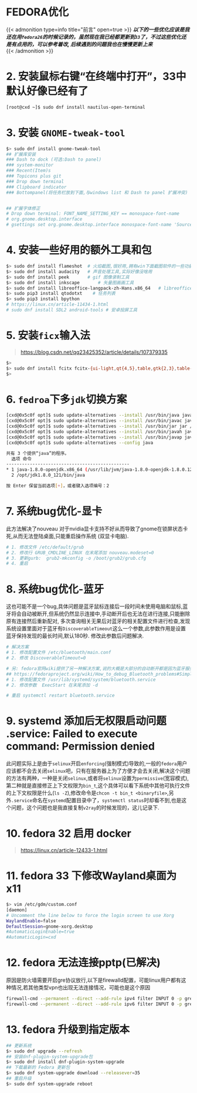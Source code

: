 # FEDORA优化


{{< admonition type=info title="前言" open=true >}}
***以下的一些优化应该是我还在用`fedora26`的时候记录的，虽然现在我已经都更新到`33`了，不过这些优化还是有点用的，可以参考着改, 后续遇到的问题我也在慢慢更新上来***   
{{< /admonition >}}

# 2. 安装鼠标右键“在终端中打开”，33中默认好像已经有了 
```bash
[root@cxd ~]$ sudo dnf install nautilus-open-terminal
```
# 3. 安装 `GNOME-tweak-tool`
```bash
$> sudo dnf install gnome-tweak-tool 
## 扩展库安装
### Dash to dock (可选:Dash to panel)
### system-monitor 
### Recent(Item)s 
### Topicons plus git  
### Drop down terminal
### Clipboard indicator 
### Bottompanel(将任务栏放到下面,与windows list 和 Dash to panel 扩展冲突)


## 扩展字体修正
# Drop down terminal: FONT_NAME_SETTING_KEY == monospace-font-name
# org.gnome.desktop.interface
# gsettings set org.gnome.desktop.interface monospace-font-name 'Source Code Pro 15'

```

# 4. 安装一些好用的额外工具和包
```bash
$> sudo dnf install flameshot  # 火焰截图,很好用,拥有win下面截图软件的一些功能 
$> sudo dnf install audacity   # 声音处理工具,实际好像没啥用   
$> sudo dnf install peek       # gif 图像录制工具 
$> sudo dnf install inkscape       # 矢量图画画工具 
$> sudo dnf install libreoffice-langpack-zh-Hans.x86_64   # libreoffice的中文语言包 
$> sudo pip3 install qtodotxt    # 任务列表
$> sudo pip3 install bpython
# https://linux.cn/article-11434-1.html
# sudo dnf install SDL2 android-tools # 安卓投屏工具 
```

# 5. 安装`ficx`输入法
> https://blog.csdn.net/qq23425352/article/details/107379335
```bash
$> 
$> sudo dnf install fcitx fcitx-{ui-light,qt{4,5},table,gtk{2,3},table-chinese,configtool,sunpinyin}
$> 
```

# 6. `fedroa`下多`jdk`切换方案  
```bash
[cxd@0x5c0f opt]$ sudo update-alternatives --install /usr/bin/java java /opt/jdk1.8.0_121/bin/java 1070
[cxd@0x5c0f opt]$ sudo update-alternatives --install /usr/bin/javac javac /opt/jdk1.8.0_121/bin/javac 1070
[cxd@0x5c0f opt]$ sudo update-alternatives --install /usr/bin/jar jar /opt/jdk1.8.0_121/bin/jar 1070
[cxd@0x5c0f opt]$ sudo update-alternatives --install /usr/bin/javah javah /opt/jdk1.8.0_121/bin/javah 1070
[cxd@0x5c0f opt]$ sudo update-alternatives --install /usr/bin/javap javap /opt/jdk1.8.0_121/bin/javap 1070
[cxd@0x5c0f opt]$ sudo update-alternatives --config java

共有 3 个提供“java”的程序。
  选项 命令
-----------------------------------------------
* 1 java-1.8.0-openjdk.x86_64 (/usr/lib/jvm/java-1.8.0-openjdk-1.8.0.121-10.b14.fc25.x86_64/jre/bin/java)
  2 /opt/jdk1.8.0_121/bin/java

按 Enter 保留当前选项[+]，或者键入选项编号：2
```

# 7. 系统bug优化-显卡  
此方法解决了nouveau 对于nvidia显卡支持不好从而导致了gnome在锁屏状态卡死,从而无法登陆桌面,只能重启操作系统 (双显卡电脑).  
```bash
# 1. 修改文件 /etc/default/grub
# 2. 修改行 GRUB_CMDLINE_LINUX 在末尾添加 nouveau.modeset=0 
# 3. 更新gurb:  grub2-mkconfig -o /boot/grub2/grub.cfg
# 4. 重启 
```

# 8. 系统bug优化-蓝牙 
这也可能不是一个bug,具体问题是蓝牙鼠标连接后一段时间未使用电脑和鼠标,蓝牙将会自动被断开,但系统仍然显示连接中,手动断开后也无法在进行连接,只能删除原有连接然后重新配对, 多次查询相关无果后对蓝牙的相关配置文件进行检查,发现系统设置里面对于蓝牙有`DiscoverableTimeout`这么一个参数,此参数作用是设置蓝牙保持发现的最长时间,默认180秒. 修改此参数后问题解决.  
```python
# 解决方案 
# 1. 修改配置文件 /etc/bluetooth/main.conf
# 2. 修改 DiscoverableTimeout=0 

# 另: fedora官网wiki提供了另一种解决方案,说的大概是大部分的自动断开都是因为蓝牙服务未以守护进程方式运行,解决方案是 
## https://fedoraproject.org/wiki/How_to_debug_Bluetooth_problems#Simple_debugging 
# 1. 修改配置文件 /usr/lib/systemd/system/bluetooth.service
# 2. 修改参数  ExecStart 在末尾添加 -d 

# 重启 systemctl restart bluetooth.service 
```

# 9. systemd 添加后无权限启动问题 .service: Failed to execute command: Permission denied
此问题实际上是由于`selinux`开启`enforcing`(强制模式)导致的,一般的`fedora`用户应该都不会去关闭`selinux`吧，只有在服务器上为了方便才会去关闭,解决这个问题的方法有两种，一种是关闭`selinux`,或者将`selinux`设置为`permissive`(宽容模式),第二种就是直接修正上下文权限为`bin_t`,这个具体可以看下系统中其他可执行文件的上下文权限是什么(`ls -Z`),修改命令是`chcon -t bin_t <binaryfile>`,另外`.service`命名在`systemd`配置目录中了，`systemctl status`时却看不到,也是这个问题，这个问题也是我直接复制`v2ray`的时候发现的，这儿记录下.

# 10. fedora 32 启用 docker  
> https://linux.cn/article-12433-1.html   

# 11. fedora 33 下修改Wayland桌面为x11
```bash
$> vim /etc/gdm/custom.conf
[daemon]
# Uncomment the line below to force the login screen to use Xorg
WaylandEnable=false
DefaultSession=gnome-xorg.desktop
#AutomaticLoginEnable=true
#AutomaticLogin=cxd

```

# 12. fedora 无法连接pptp(已解决) 
原因是防火墙需要开启gre协议放行,以下是firewalld配置，可能linux用户都有这种情况,若其他类型vpn也出现无法连接情况，可能也是这个原因   
```bash
firewall-cmd --permanent --direct --add-rule ipv4 filter INPUT 0 -p gre -j ACCEPT 
firewall-cmd --permanent --direct --add-rule ipv6 filter INPUT 0 -p gre -j ACCEPT 
```

# 13. fedora 升级到指定版本
```bash
## 更新系统
$> sudo dnf upgrade --refresh
## 安装dnf-plugin-system-upgrade包
$> sudo dnf install dnf-plugin-system-upgrade
## 下载最新的 Fedora 更新包
$> sudo dnf system-upgrade download --releasever=35
## 重启升级
$> sudo dnf system-upgrade reboot
```
